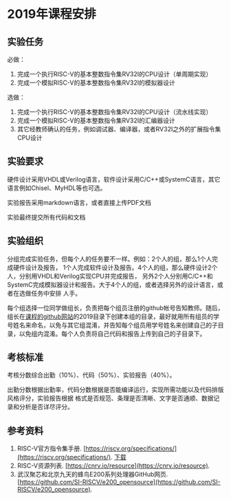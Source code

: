 # 2019年课程安排

## 实验任务

必做：
1. 完成一个执行RISC-V的基本整数指令集RV32I的CPU设计（单周期实现）
2. 完成一个模拟RISC-V的基本整数指令集RV32I的模拟器设计

选做：
1. 完成一个执行RISC-V的基本整数指令集RV32I的CPU设计（流水线实现）
2. 完成一个模拟RISC-V的基本整数指令集RV32I的汇编器设计
3. 其它经教师确认的任务，例如调试器、编译器，或者RV32I之外的扩展指令集CPU设计

## 实验要求

硬件设计采用VHDL或Verilog语言，软件设计采用C/C++或SystemC语言，其它语言例如Chisel、MyHDL等也可选。

实验报告采用markdown语言，或者直接上传PDF文档

实验最终提交所有代码和文档

## 实验组织

分组完成实验任务，但每个人的任务要不一样。例如：2个人的组，那么1个人完成硬件设计及报告，
1个人完成软件设计及报告。4个人的组，那么硬件设计2个人，分别用VHDL和Verilog实现CPU并完成报告，
另外2个人分别用C/C++和SystemC完成模拟器设计和报告。大于4个人的组，或者选择另外的设计语言，或者在选做任务中安排
人手。

每个组选择一位同学做组长，负责把每个组员注册的github帐号告知教师。随后，
组长在[课程的github网站](https://github.com/luojike/cpudesign)的2019目录下创建本组的目录，最好就用所有组员的学号姓名来命名，以免与其它组混淆，并告知每个组员用学号姓名来创建自己的子目录，以免组内混淆。每个人负责将自己代码和报告上传到自己的子目录下。

## 考核标准

考核分数综合出勤（10%）、代码（50%）、实验报告（40%）。

出勤分数根据出勤率，代码分数根据是否能编译运行，实现所需功能以及代码排版风格评分，实验报告根据
格式是否规范、条理是否清晰、文字是否通顺、数据记录和分析是否详尽评分。

## 参考资料

1. RISC-V官方指令集手册. [https://riscv.org/specifications/](https://riscv.org/specifications/). [下载](https://github.com/luojike/cpudesign/blob/master/2019/riscv-spec.pdf)
2. RISC-V资源列表. [https://cnrv.io/resource](https://cnrv.io/resource).
3. 武汉聚芯和北京九天的蜂鸟E200系列处理器GitHub网页. [https://github.com/SI-RISCV/e200_opensource](https://github.com/SI-RISCV/e200_opensource).

